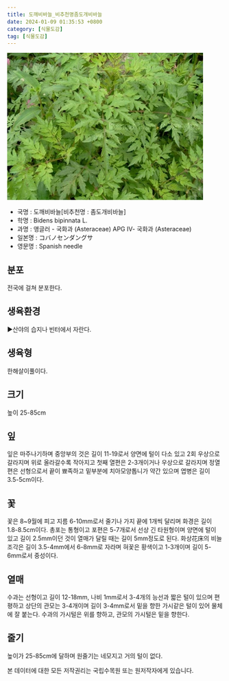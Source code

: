 ```yaml
---
title: 도깨비바늘_비추천명좀도개비바늘
date: 2024-01-09 01:35:53 +0800
category: [식물도감]
tag: [식물도감]
---
```




![도깨비바늘[비추천명 : 좀도개비바늘]](/assets/img/fileUpload/plants/basic/Compositae/Bidens/10085/1_th2.JPG)
- 국명 : 도깨비바늘[비추천명 : 좀도개비바늘]
- 학명 : Bidens bipinnata L.
- 과명 : 앵글러 - 국화과 (Asteraceae) APG Ⅳ- 국화과 (Asteraceae)
- 일본명 : コバノセンダングサ
- 영문명 : Spanish needle


## 분포
전국에 걸쳐 분포한다.
## 생육환경
▶산야의 습지나 빈터에서 자란다.
## 생육형
한해살이풀이다.
## 크기
높이 25-85cm
## 잎
잎은 마주나기하며 중앙부의 것은 길이 11-19로서 양면에 털이 다소 있고 2회 우상으로 갈라지며 위로 올라갈수록 작아지고 첫째 열편은 2-3개이거나 우상으로 갈라지며 정열편은 선형으로서 끝이 뾰족하고 밑부분에 치아모양톱니가 약간 있으며 엽병은 길이 3.5-5cm이다.
## 꽃
꽃은 8~9월에 피고 지름 6-10mm로서 줄기나 가지 끝에 1개씩 달리며 화경은 길이 1.8-8.5cm이다. 총포는 통형이고 포편은 5-7개로서 선상 긴 타원형이며 양면에 털이 있고 길이 2.5mm이던 것이 열매가 달릴 때는 길이 5mm정도로 된다. 화상花床의 비늘조각은 길이 3.5-4mm에서 6-8mm로 자라며 혀꽃은 황색이고 1-3개이며 길이 5-6mm로서 중성이다.
## 열매
수과는 선형이고 길이 12-18mm, 나비 1mm로서 3-4개의 능선과 짧은 털이 있으며 편평하고 상단의 관모는 3-4개이며 길이 3-4mm로서 밑을 향한 가시같은 털이 있어 물체에 잘 붙는다. 수과의 가시털은 위를 향하고, 관모의 가시털은 밑을 향한다.
## 줄기
높이가 25-85cm에 달하며 원줄기는 네모지고 거의 털이 없다.






본 데이터에 대한 모든 저작권리는 국립수목원 또는 원저작자에게 있습니다.

